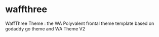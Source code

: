 # waffthree
WaffThree Theme : the WA Polyvalent frontal theme template based on godaddy go theme and WA Theme V2
